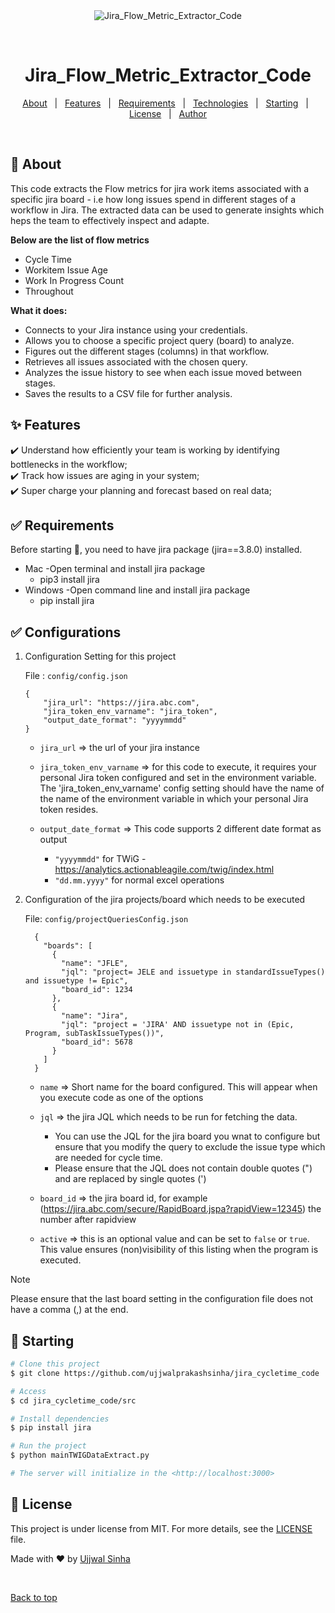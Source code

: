 <div align="center" id="top"> 
  <img src="./resources/img/jfmr.jpeg" alt="Jira_Flow_Metric_Extractor_Code" />

  &#xa0;

</div>

<h1 align="center">Jira_Flow_Metric_Extractor_Code</h1>


<!-- <h4 align="center"> 
	🚧  Jira Flow Metrics Extractor  🚀 Under construction...  🚧
</h4> 

<hr> -->

<p align="center">
  <a href="#dart-about">About</a> &#xa0; | &#xa0; 
  <a href="#sparkles-features">Features</a> &#xa0; | &#xa0;
  <a href="#white_check_mark-requirements">Requirements</a> &#xa0; | &#xa0;
  <a href="#white_check_mark-Configurations">Technologies</a> &#xa0; | &#xa0;
  <a href="#checkered_flag-starting">Starting</a> &#xa0; | &#xa0;
  <a href="#memo-license">License</a> &#xa0; | &#xa0;
  <a href="https://github.com/{{YOUR_GITHUB_USERNAME}}" target="_blank">Author</a>
</p>

<br>

## :dart: About ##

This code extracts the Flow metrics for jira work items associated with a specific jira board - i.e how long issues spend in different stages of a workflow in Jira.
The extracted data can be used to generate insights which heps the team to effectively inspect and adapte.

**Below are the list of flow metrics**
- Cycle Time
- Workitem Issue Age
- Work In Progress Count
- Throughout

**What it does:**

- Connects to your Jira instance using your credentials.
- Allows you to choose a specific project query (board) to analyze.
- Figures out the different stages (columns) in that workflow.
- Retrieves all issues associated with the chosen query.
- Analyzes the issue history to see when each issue moved between stages.
- Saves the results to a CSV file for further analysis.

## :sparkles: Features ##

:heavy_check_mark: Understand how efficiently your team is working by identifying bottlenecks in the workflow;\
:heavy_check_mark: Track how issues are aging in your system;\
:heavy_check_mark: Super charge your planning and forecast based on real data;


## :white_check_mark: Requirements ##

Before starting :checkered_flag:, you need to have jira package (jira==3.8.0) installed.
- Mac
  -Open terminal and install jira package
  - pip3 install jira
- Windows
  -Open command line and install jira package
  - pip install jira

## :white_check_mark: Configurations ##

1. Configuration Setting for this project

    File : `config/config.json`
    ```
    {
        "jira_url": "https://jira.abc.com",
        "jira_token_env_varname": "jira_token",
        "output_date_format": "yyyymmdd"
    }
    ```

    - `jira_url` => the url of your jira instance

    - `jira_token_env_varname` => for this code to execute, it requires your personal Jira token configured and set in the environment variable. The 'jira_token_env_varname' config setting should have the name of the name of the environment variable in which your personal Jira token resides.

    - `output_date_format` => This code supports 2 different date format as output
        - `"yyyymmdd"`       for TWiG - https://analytics.actionableagile.com/twig/index.html
        - `"dd.mm.yyyy"`     for normal excel operations

2. Configuration of the jira projects/board which needs to be executed

    File: `config/projectQueriesConfig.json`
      ```
        {
          "boards": [
            {
              "name": "JFLE",
              "jql": "project= JELE and issuetype in standardIssueTypes() and issuetype != Epic",
              "board_id": 1234
            },
            {
              "name": "Jira",
              "jql": "project = 'JIRA' AND issuetype not in (Epic, Program, subTaskIssueTypes())",
              "board_id": 5678
            }
          ]
        }
      ```

   - `name` => Short name for the board configured. This will appear when you execute code as one of the options

   - `jql` => the jira JQL which needs to be run for fetching the data.
        - You can use the JQL for the jira board you wnat to configure but ensure that you modify the query to exclude the issue type which are needed for cycle time.
        - Please ensure that the JQL does not contain double quotes (") and are replaced by single quotes (')
   
   - `board_id` => the jira board id, for example (https://jira.abc.com/secure/RapidBoard.jspa?rapidView=12345) the number after rapidview
   
   - `active` => this is an optional value and can be set to `false` or `true`. This value ensures (non)visibility of this listing when the program is executed.
  
  > [!NOTE]
  > Please ensure that the last board setting in the configuration file does not have a comma (,) at the end.

## :checkered_flag: Starting ##

```bash
# Clone this project
$ git clone https://github.com/ujjwalprakashsinha/jira_cycletime_code

# Access
$ cd jira_cycletime_code/src

# Install dependencies
$ pip install jira

# Run the project
$ python mainTWIGDataExtract.py

# The server will initialize in the <http://localhost:3000>
```

## :memo: License ##

This project is under license from MIT. For more details, see the [LICENSE](LICENSE.md) file.


Made with :heart: by <a href="https://github.com/ujjwalprakashsinha" target="_blank">Ujjwal Sinha</a>

&#xa0;

<a href="#top">Back to top</a>
